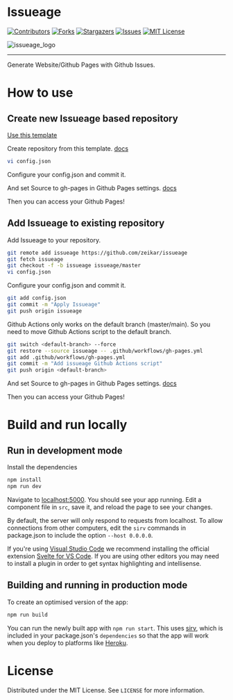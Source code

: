 # Issueage

[![Contributors][contributors-shield]][contributors-url]
[![Forks][forks-shield]][forks-url]
[![Stargazers][stars-shield]][stars-url]
[![Issues][issues-shield]][issues-url]
[![MIT License][license-shield]][license-url]

![issueage_logo](https://repository-images.githubusercontent.com/304850825/bac6d700-58cf-11eb-9903-01b46181dcbc)

---

Generate Website/Github Pages with Github Issues.

# How to use

## Create new Issueage based repository

[Use this template](https://github.com/zeikar/issueage/generate)

Create repository from this template.
[docs](https://docs.github.com/en/repositories/creating-and-managing-repositories/creating-a-repository-from-a-template#creating-a-repository-from-a-template)

```bash
vi config.json
```

Configure your config.json and commit it.

And set Source to gh-pages in Github Pages settings. [docs](https://docs.github.com/en/pages/getting-started-with-github-pages/configuring-a-publishing-source-for-your-github-pages-site)

Then you can access your Github Pages!

## Add Issueage to existing repository

Add Issueage to your repository.

```bash
git remote add issueage https://github.com/zeikar/issueage
git fetch issueage
git checkout -f -b issueage issueage/master
vi config.json
```

Configure your config.json and commit it.

```bash
git add config.json
git commit -m "Apply Issueage"
git push origin issueage
```

Github Actions only works on the default branch (master/main). So you need to move Github Actions script to the default branch.

```bash
git switch <default-branch> --force
git restore --source issueage -- .github/workflows/gh-pages.yml
git add .github/workflows/gh-pages.yml
git commit -m "Add issueage Github Actions script"
git push origin <default-branch>
```

And set Source to gh-pages in Github Pages settings. [docs](https://docs.github.com/en/pages/getting-started-with-github-pages/configuring-a-publishing-source-for-your-github-pages-site)

Then you can access your Github Pages!

# Build and run locally

## Run in development mode

Install the dependencies

```bash
npm install
npm run dev
```

Navigate to [localhost:5000](http://localhost:5000). You should see your app running. Edit a component file in `src`, save it, and reload the page to see your changes.

By default, the server will only respond to requests from localhost. To allow connections from other computers, edit the `sirv` commands in package.json to include the option `--host 0.0.0.0`.

If you're using [Visual Studio Code](https://code.visualstudio.com/) we recommend installing the official extension [Svelte for VS Code](https://marketplace.visualstudio.com/items?itemName=svelte.svelte-vscode). If you are using other editors you may need to install a plugin in order to get syntax highlighting and intellisense.

## Building and running in production mode

To create an optimised version of the app:

```bash
npm run build
```

You can run the newly built app with `npm run start`. This uses [sirv](https://github.com/lukeed/sirv), which is included in your package.json's `dependencies` so that the app will work when you deploy to platforms like [Heroku](https://heroku.com).

# License

Distributed under the MIT License. See `LICENSE` for more information.

<!-- MARKDOWN LINKS & IMAGES -->
<!-- https://www.markdownguide.org/basic-syntax/#reference-style-links -->

[contributors-shield]: https://img.shields.io/github/contributors/zeikar/issueage.svg?style=for-the-badge
[contributors-url]: https://github.com/zeikar/issueage/graphs/contributors
[forks-shield]: https://img.shields.io/github/forks/zeikar/issueage.svg?style=for-the-badge
[forks-url]: https://github.com/zeikar/issueage/network/members
[stars-shield]: https://img.shields.io/github/stars/zeikar/issueage.svg?style=for-the-badge
[stars-url]: https://github.com/zeikar/issueage/stargazers
[issues-shield]: https://img.shields.io/github/issues/zeikar/issueage.svg?style=for-the-badge
[issues-url]: https://github.com/zeikar/issueage/issues
[license-shield]: https://img.shields.io/github/license/zeikar/issueage.svg?style=for-the-badge
[license-url]: https://github.com/zeikar/issueage/blob/master/LICENSE.txt
